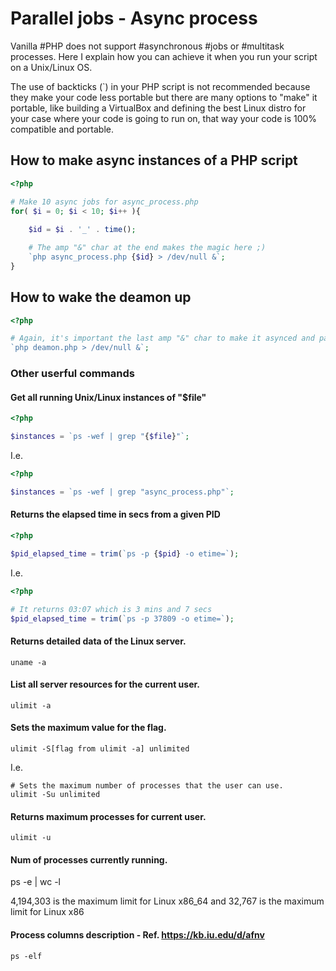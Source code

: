 # Parallel jobs - Async process
Vanilla #PHP does not support #asynchronous #jobs or #multitask processes. Here I explain how you can achieve it when you run your script on a Unix/Linux OS.

The use of backticks (`) in your PHP script is not recommended because they make your code less portable but there are many options to "make" it portable, like building a VirtualBox and defining the best Linux distro for your case where your code is going to run on, that way your code is 100% compatible and portable.


## How to make async instances of a PHP script

```php
<?php

# Make 10 async jobs for async_process.php
for( $i = 0; $i < 10; $i++ ){
    
    $id = $i . '_' . time();

    # The amp "&" char at the end makes the magic here ;)
    `php async_process.php {$id} > /dev/null &`; 
}
```

## How to wake the deamon up
```php
<?php

# Again, it's important the last amp "&" char to make it asynced and pass this call to Unix/Linux kernel
`php deamon.php > /dev/null &`;
```

### Other userful commands

####  Get all running Unix/Linux instances of "$file"
```php
<?php

$instances = `ps -wef | grep "{$file}"`;
```

I.e.
```php
<?php

$instances = `ps -wef | grep "async_process.php"`;
```

#### Returns the elapsed time in secs from a given PID
```php
<?php

$pid_elapsed_time = trim(`ps -p {$pid} -o etime=`);
```

I.e.
```php
<?php

# It returns 03:07 which is 3 mins and 7 secs
$pid_elapsed_time = trim(`ps -p 37809 -o etime=`);
```


#### Returns detailed data of the Linux server.
```
uname -a 
```

#### List all server resources for the current user.
```
ulimit -a 
```

#### Sets the maximum value for the flag.
```
ulimit -S[flag from ulimit -a] unlimited 
```
I.e.
```
# Sets the maximum number of processes that the user can use.
ulimit -Su unlimited 
```

#### Returns maximum processes for current user.
```
ulimit -u 
```

#### Num of processes currently running.
ps -e | wc -l 

4,194,303 is the maximum limit for Linux x86_64
and 32,767 is the maximum limit for Linux x86

#### Process columns description - Ref. https://kb.iu.edu/d/afnv
```
ps -elf
```
